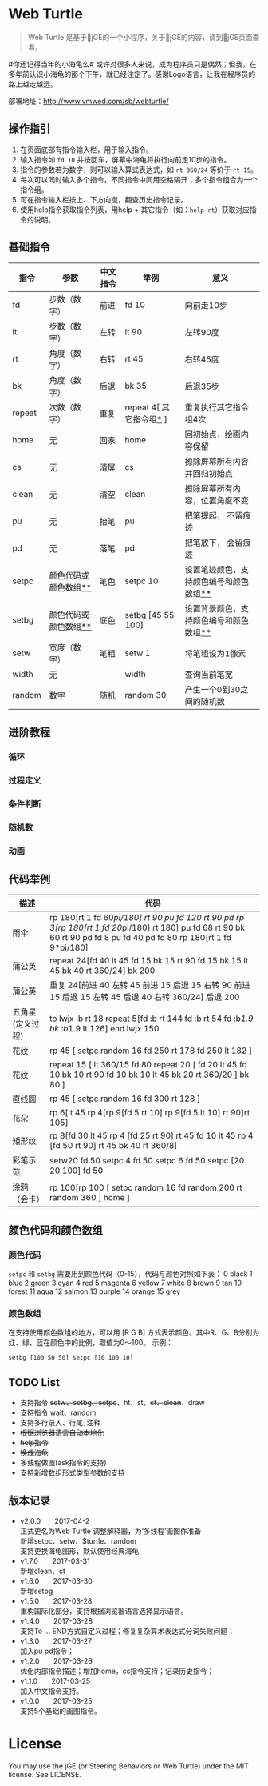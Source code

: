 # Web Turtle
> Web Turtle 是基于:dragon:jGE的一个小程序，关于:dragon:jGE的内容，请到:dragon:jGE页面查看。  
    
#你还记得当年的小海龟么# 或许对很多人来说，成为程序员只是偶然；但我，在多年前认识小海龟的那个下午，就已经注定了。感谢Logo语言，让我在程序员的路上越走越远。

部署地址：<http://www.vmwed.com/sb/webturtle/>  

## 操作指引
1. 在页面底部有指令输入栏，用于输入指令。
1. 输入指令如 `fd 10` 并按回车，屏幕中海龟将执行向前走10步的指令。
1. 指令的参数若为数字，则可以输入算式表达式，如 `rt 360/24` 等价于 `rt 15`。
1. 每次可以同时输入多个指令，不同指令中间用空格隔开；多个指令组合为一个指令组。
1. 可在指令输入栏按上、下方向键，翻查历史指令记录。
1. 使用help指令获取指令列表，用help + 其它指令（如：`help rt`）获取对应指令的说明。

## 基础指令
指令 | 参数 | 中文指令 | 举例 | 意义
----|------|----------|----------|----------
fd  | 步数（数字） | 前进 | fd 10 | 向前走10步
lt  | 步数（数字） | 左转 | lt 90 | 左转90度
rt  | 角度（数字） | 右转 | rt 45 | 右转45度
bk  | 角度（数字） | 后退 | bk 35 | 后退35步
repeat | 次数（数字） | 重复 | repeat 4[ 其它指令组[*] ] | 重复执行其它指令组4次
home| 无 | 回家 | home | 回初始点，绘画内容保留
cs | 无 | 清屏 | cs | 擦除屏幕所有内容并回归初始点
clean | 无 | 清空 | clean | 擦除屏幕所有内容，位置角度不变
pu | 无 | 抬笔 | pu | 把笔提起， 不留痕迹
pd | 无 | 落笔 | pd | 把笔放下， 会留痕迹
setpc | 颜色代码或颜色数组[**] | 笔色 | setpc 10 | 设置笔迹颜色，支持颜色编号和颜色数组[**]
setbg | 颜色代码或颜色数组[**] | 底色 | setbg [45 55 100] | 设置背景颜色，支持颜色编号和颜色数组[**]
setw | 宽度（数字） | 笔粗 | setw 1 | 将笔粗设为1像素
width | 无 | | width | 查询当前笔宽
random | 数字 | 随机 | random 30 | 产生一个0到30之间的随机数

  
[*]: # "多个指令组合一起，中间用空格隔开。如：fd 100 rt 90"
[**]: #颜色代码和颜色数组 "详情参考 颜色代码 一节。"

## 进阶教程  
### 循环
### 过程定义
### 条件判断
### 随机数
### 动画

## 代码举例
描述 | 代码
--|--
雨伞 | rp 180[rt 1 fd 60*pi/180] rt 90 pu fd 120 rt 90 pd rp 3[rp 180[rt 1 fd 20*pi/180] rt 180] pu fd 68 rt 90 bk 60 rt 90 pd fd 8 pu fd 40 pd fd 80 rp 180[rt 1 fd 9*pi/180] 
蒲公英 | repeat 24[fd 40 lt 45 fd 15 bk 15 rt 90 fd 15 bk 15  lt 45 bk 40 rt 360/24] bk 200
蒲公英 | 重复 24[前进 40 左转 45 前进 15 后退 15 右转 90 前进 15 后退 15  左转 45 后退 40 右转 360/24] 后退 200
五角星(定义过程) | to lwjx :b rt 18 repeat 5[fd :b rt 144 fd :b rt 54 fd :b*1.9 bk :b*1.9 lt 126] end lwjx 150
花纹 | rp 45 [ setpc random 16 fd 250 rt 178 fd 250 lt 182 ]
花纹 | repeat 15 [ lt 360/15 fd 80 repeat 20 [ fd 20 lt 45 fd 10 bk 10 rt 90 fd 10 bk 10 lt 45 bk 20 rt 360/20 ] bk 80 ]
直线圆 | rp 45 [ setpc random 16 fd 300 rt 128 ] 
花朵 | rp 6[lt 45 rp 4[rp 9[fd 5 rt 10] rp 9[fd 5 lt 10] rt 90]rt 105]
矩形纹 | rp 8[fd 30 lt 45 rp 4 [fd 25 rt 90] rt 45 fd 10 lt 45 rp 4 [fd 50 rt 90] rt 45 bk 40 rt 360/8]
彩笔示范 | setw20 fd 50 setpc 4 fd 50 setpc 6 fd 50 setpc [20 20 100] fd 50
涂鸦（会卡）| rp 100[rp 100 [ setpc random 16 fd random 200 rt random 360 ] home ]


## 颜色代码和颜色数组
### 颜色代码
`setpc` 和 `setbg` 需要用到颜色代码（0-15），代码与颜色对照如下表：
	 0  black	 1  blue	 2  green	 3  cyan
	 4  red		 5  magenta	 6  yellow	 7 white
	 8  brown	 9  tan		10  forest	11  aqua
	12  salmon	13  purple	14  orange	15  grey
### 颜色数组
在支持使用颜色数组的地方，可以用 [R G B] 方式表示颜色。其中R、G、B分别为红、绿、蓝在颜色中的比例，取值为0～100。
示例：
```
setbg [100 50 50] setpc [10 100 10]
```


## TODO List
* 支持指令 ~~setw、setbg、setpc~~、ht、st、~~ct、clean~~、draw
* 支持指令 wait、random
* 支持多行录入、行尾`;`注释
* ~~根据浏览器语言自动本地化~~
* ~~help指令~~
* ~~换成海龟~~
* 多线程做图(ask指令的支持)
* 支持新增数组形式类型参数的支持


## 版本记录
* v2.0.0　　2017-04-2  
    正式更名为Web Turtle
    调整解释器，为‘多线程’画图作准备  
    新增setpc、setw、$turtle、random  
    支持更换海龟图形，默认使用经典海龟
* v1.7.0　　2017-03-31  
    新增clean、ct
* v1.6.0　　2017-03-30  
    新增setbg
* v1.5.0　　2017-03-28  
    重构国际化部分，支持根据浏览器语言选择显示语言。
* v1.4.0　　2017-03-28  
    支持To ... END方式自定义过程；修复复杂算术表达式分词失败问题；
* v1.3.0　　2017-03-27  
    加入pu pd指令；
* v1.2.0　　2017-03-26  
    优化内部指令描述；增加home，cs指令支持；记录历史指令；
* v1.1.0　　2017-03-25  
    加入中文指令支持。
* v1.0.0　　2017-03-25  
    支持5个基础的画图指令。

# License
You may use the jGE (or Steering Behaviors or Web Turtle) under the MIT license. See LICENSE.
